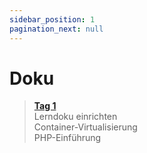 ```yaml
---
sidebar_position: 1
pagination_next: null
---
```


# Doku

> [**Tag 1**](./tag-0001)  
> Lerndoku einrichten  
> Container-Virtualisierung  
> PHP-Einführung